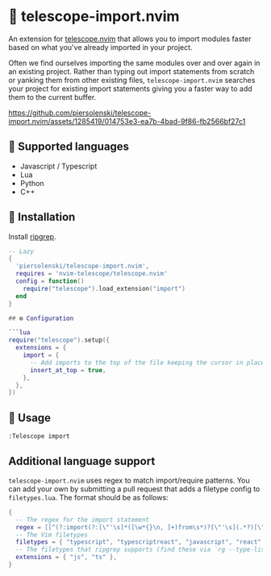 # 🚢 telescope-import.nvim

An extension for [telescope.nvim](https://github.com/nvim-telescope/telescope.nvim)
that allows you to import modules faster based on what you've already imported in your project.

Often we find ourselves importing the same modules over and over again in an existing project. Rather than typing out import statements from scratch or yanking them from other existing files, `telescope-import.nvim` searches your project for existing import statements giving you a faster way to add them to the current buffer.

https://github.com/piersolenski/telescope-import.nvim/assets/1285419/014753e3-ea7b-4bad-9f86-fb2566bf27c1

## 🤖 Supported languages

- Javascript / Typescript
- Lua
- Python
- C++

## 🔩 Installation

Install [ripgrep](https://github.com/BurntSushi/ripgrep).
 
```lua
-- Lazy
{
  'piersolenski/telescope-import.nvim',
  requires = 'nvim-telescope/telescope.nvim'
  config = function()
    require("telescope").load_extension("import")
  end
}

## ⚙️ Configuration

```lua
require("telescope").setup({
  extensions = {
    import = {
      -- Add imports to the top of the file keeping the cursor in place
      insert_at_top = true,
    },
  },
})
```

## 🚀 Usage

```
:Telescope import
```

## Additional language support

`telescope-import.nvim` uses regex to match import/require patterns. You can add your own by submitting a pull request that adds a filetype config to `filetypes.lua`. The format should be as follows:

```lua
{
  -- The regex for the import statement
  regex = [[^(?:import(?:[\"'\s]*([\w*{}\n, ]+)from\s*)?[\"'\s](.*?)[\"'\s].*)]],
  -- The Vim filetypes
  filetypes = { "typescript", "typescriptreact", "javascript", "react" },
  -- The filetypes that ripgrep supports (find these via `rg --type-list`)
  extensions = { "js", "ts" },
}
```
